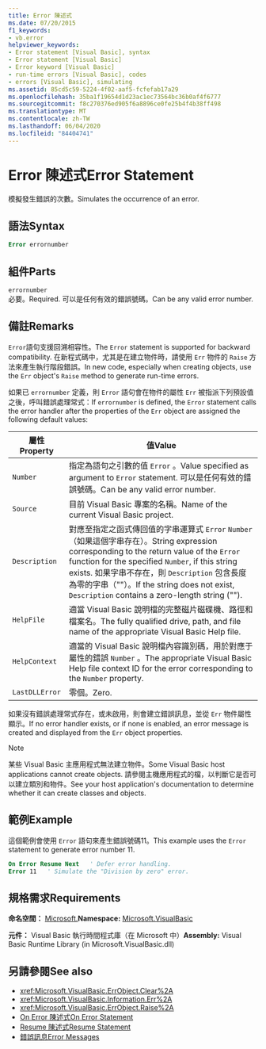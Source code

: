 ```yaml
---
title: Error 陳述式
ms.date: 07/20/2015
f1_keywords:
- vb.error
helpviewer_keywords:
- Error statement [Visual Basic], syntax
- Error statement [Visual Basic]
- Error keyword [Visual Basic]
- run-time errors [Visual Basic], codes
- errors [Visual Basic], simulating
ms.assetid: 85cd5c59-5224-4f02-aaf5-fcfefab17a29
ms.openlocfilehash: 35ba1f19654d1d23ac1ec73564bc36b0af4f6777
ms.sourcegitcommit: f8c270376ed905f6a8896ce0fe25b4f4b38ff498
ms.translationtype: MT
ms.contentlocale: zh-TW
ms.lasthandoff: 06/04/2020
ms.locfileid: "84404741"
---
```

# <a name="error-statement"></a><span data-ttu-id="704b0-102">Error 陳述式</span><span class="sxs-lookup"><span data-stu-id="704b0-102">Error Statement</span></span>
<span data-ttu-id="704b0-103">模擬發生錯誤的次數。</span><span class="sxs-lookup"><span data-stu-id="704b0-103">Simulates the occurrence of an error.</span></span>  
  
## <a name="syntax"></a><span data-ttu-id="704b0-104">語法</span><span class="sxs-lookup"><span data-stu-id="704b0-104">Syntax</span></span>  
  
```vb  
Error errornumber  
```  
  
## <a name="parts"></a><span data-ttu-id="704b0-105">組件</span><span class="sxs-lookup"><span data-stu-id="704b0-105">Parts</span></span>  
 `errornumber`  
 <span data-ttu-id="704b0-106">必要。</span><span class="sxs-lookup"><span data-stu-id="704b0-106">Required.</span></span> <span data-ttu-id="704b0-107">可以是任何有效的錯誤號碼。</span><span class="sxs-lookup"><span data-stu-id="704b0-107">Can be any valid error number.</span></span>  
  
## <a name="remarks"></a><span data-ttu-id="704b0-108">備註</span><span class="sxs-lookup"><span data-stu-id="704b0-108">Remarks</span></span>  
 <span data-ttu-id="704b0-109">`Error`語句支援回溯相容性。</span><span class="sxs-lookup"><span data-stu-id="704b0-109">The `Error` statement is supported for backward compatibility.</span></span> <span data-ttu-id="704b0-110">在新程式碼中，尤其是在建立物件時，請使用 `Err` 物件的 `Raise` 方法來產生執行階段錯誤。</span><span class="sxs-lookup"><span data-stu-id="704b0-110">In new code, especially when creating objects, use the `Err` object's `Raise` method to generate run-time errors.</span></span>  
  
 <span data-ttu-id="704b0-111">如果已 `errornumber` 定義，則 `Error` 語句會在物件的屬性 `Err` 被指派下列預設值之後，呼叫錯誤處理常式：</span><span class="sxs-lookup"><span data-stu-id="704b0-111">If `errornumber` is defined, the `Error` statement calls the error handler after the properties of the `Err` object are assigned the following default values:</span></span>  
  
|<span data-ttu-id="704b0-112">屬性</span><span class="sxs-lookup"><span data-stu-id="704b0-112">Property</span></span>|<span data-ttu-id="704b0-113">值</span><span class="sxs-lookup"><span data-stu-id="704b0-113">Value</span></span>|  
|--------------|-----------|  
|`Number`|<span data-ttu-id="704b0-114">指定為語句之引數的值 `Error` 。</span><span class="sxs-lookup"><span data-stu-id="704b0-114">Value specified as argument to `Error` statement.</span></span> <span data-ttu-id="704b0-115">可以是任何有效的錯誤號碼。</span><span class="sxs-lookup"><span data-stu-id="704b0-115">Can be any valid error number.</span></span>|  
|`Source`|<span data-ttu-id="704b0-116">目前 Visual Basic 專案的名稱。</span><span class="sxs-lookup"><span data-stu-id="704b0-116">Name of the current Visual Basic project.</span></span>|  
|`Description`|<span data-ttu-id="704b0-117">對應至指定之函式傳回值的字串運算式 `Error` `Number` （如果這個字串存在）。</span><span class="sxs-lookup"><span data-stu-id="704b0-117">String expression corresponding to the return value of the `Error` function for the specified `Number`, if this string exists.</span></span> <span data-ttu-id="704b0-118">如果字串不存在，則 `Description` 包含長度為零的字串（""）。</span><span class="sxs-lookup"><span data-stu-id="704b0-118">If the string does not exist, `Description` contains a zero-length string ("").</span></span>|  
|`HelpFile`|<span data-ttu-id="704b0-119">適當 Visual Basic 說明檔的完整磁片磁碟機、路徑和檔案名。</span><span class="sxs-lookup"><span data-stu-id="704b0-119">The fully qualified drive, path, and file name of the appropriate Visual Basic Help file.</span></span>|  
|`HelpContext`|<span data-ttu-id="704b0-120">適當的 Visual Basic 說明檔內容識別碼，用於對應于屬性的錯誤 `Number` 。</span><span class="sxs-lookup"><span data-stu-id="704b0-120">The appropriate Visual Basic Help file context ID for the error corresponding to the `Number` property.</span></span>|  
|`LastDLLError`|<span data-ttu-id="704b0-121">零個。</span><span class="sxs-lookup"><span data-stu-id="704b0-121">Zero.</span></span>|  
  
 <span data-ttu-id="704b0-122">如果沒有錯誤處理常式存在，或未啟用，則會建立錯誤訊息，並從 `Err` 物件屬性顯示。</span><span class="sxs-lookup"><span data-stu-id="704b0-122">If no error handler exists, or if none is enabled, an error message is created and displayed from the `Err` object properties.</span></span>  
  
> [!NOTE]
> <span data-ttu-id="704b0-123">某些 Visual Basic 主應用程式無法建立物件。</span><span class="sxs-lookup"><span data-stu-id="704b0-123">Some Visual Basic host applications cannot create objects.</span></span> <span data-ttu-id="704b0-124">請參閱主機應用程式的檔，以判斷它是否可以建立類別和物件。</span><span class="sxs-lookup"><span data-stu-id="704b0-124">See your host application's documentation to determine whether it can create classes and objects.</span></span>  
  
## <a name="example"></a><span data-ttu-id="704b0-125">範例</span><span class="sxs-lookup"><span data-stu-id="704b0-125">Example</span></span>  
 <span data-ttu-id="704b0-126">這個範例會使用 `Error` 語句來產生錯誤號碼11。</span><span class="sxs-lookup"><span data-stu-id="704b0-126">This example uses the `Error` statement to generate error number 11.</span></span>  
  
```vb  
On Error Resume Next   ' Defer error handling.  
Error 11   ' Simulate the "Division by zero" error.  
```  
  
## <a name="requirements"></a><span data-ttu-id="704b0-127">規格需求</span><span class="sxs-lookup"><span data-stu-id="704b0-127">Requirements</span></span>  
 <span data-ttu-id="704b0-128">**命名空間：** [Microsoft.](../runtime-library-members.md)</span><span class="sxs-lookup"><span data-stu-id="704b0-128">**Namespace:** [Microsoft.VisualBasic](../runtime-library-members.md)</span></span>  
  
 <span data-ttu-id="704b0-129">**元件：** Visual Basic 執行時間程式庫（在 Microsoft 中）</span><span class="sxs-lookup"><span data-stu-id="704b0-129">**Assembly:** Visual Basic Runtime Library (in Microsoft.VisualBasic.dll)</span></span>  
  
## <a name="see-also"></a><span data-ttu-id="704b0-130">另請參閱</span><span class="sxs-lookup"><span data-stu-id="704b0-130">See also</span></span>

- <xref:Microsoft.VisualBasic.ErrObject.Clear%2A>
- <xref:Microsoft.VisualBasic.Information.Err%2A>
- <xref:Microsoft.VisualBasic.ErrObject.Raise%2A>
- [<span data-ttu-id="704b0-131">On Error 陳述式</span><span class="sxs-lookup"><span data-stu-id="704b0-131">On Error Statement</span></span>](on-error-statement.md)
- [<span data-ttu-id="704b0-132">Resume 陳述式</span><span class="sxs-lookup"><span data-stu-id="704b0-132">Resume Statement</span></span>](resume-statement.md)
- [<span data-ttu-id="704b0-133">錯誤訊息</span><span class="sxs-lookup"><span data-stu-id="704b0-133">Error Messages</span></span>](../error-messages/index.md)
